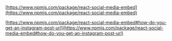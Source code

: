 

[https://www.npmjs.com/package/react-social-media-embed](https://www.npmjs.com/package/react-social-media-embed)

[https://www.npmjs.com/package/react-social-media-embed#how-do-you-get-an-instagram-post-url](https://www.npmjs.com/package/react-social-media-embed#how-do-you-get-an-instagram-post-url)